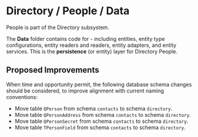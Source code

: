 # Directory / People / Data

People is part of the Directory subsystem.
  
The **Data** folder contains code for - including entities, entity type configurations, entity readers and readers, entity adapters, and entity services. This is the **persistence** (or entity) layer for Directory People.

## Proposed Improvements

When time and opportunity permit, the following database schema changes should be considered, to improve alignment with current naming conventions:

* Move table `QPerson` from schema `contacts` to schema `directory`.
* Move table `QPersonAddress` from schema `contacts` to schema `directory`.
* Move table `QPersonSecret` from schema `contacts` to schema `directory`.
* Move table `TPersonField` from schema `contacts` to schema `directory`.
